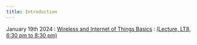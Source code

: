 ```yaml
---
title: Introduction
---
```


January 19th 2024
: [Wireless and Internet of Things Basics](#)
  : [(Lecture, LT8, 6:30 pm to 8:30 pm)](#)



